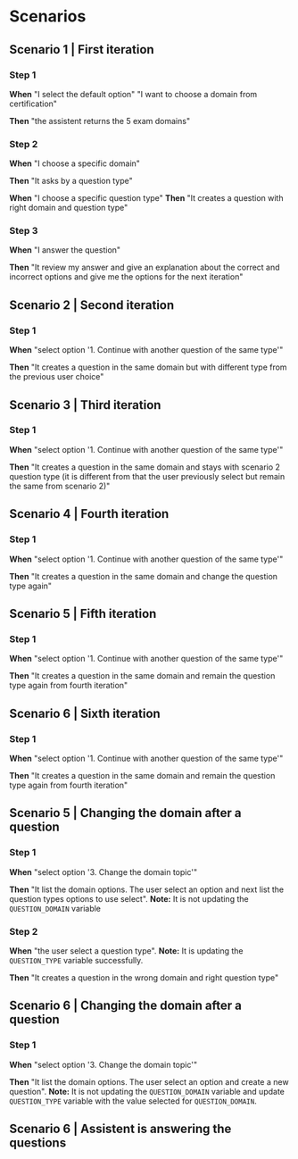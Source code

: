 # Scenarios

## Scenario 1 | First iteration

### Step 1
**When** "I select the default option" "I want to choose a domain from certification"

**Then** "the assistent returns the 5 exam domains"

### Step 2
**When** "I choose a specific domain"

**Then** "It asks by a question type"

**When** "I choose a specific question type"
**Then** "It creates a question with right domain and question type"

### Step 3
**When** "I answer the question"

**Then** "It review my answer and give an explanation about the correct and incorrect options and give me the options for the next iteration"


## Scenario 2 | Second iteration

### Step 1
**When** "select option '1. Continue with another question of the same type'"

**Then** "It creates a question in the same domain but with different type from the previous user choice"

## Scenario 3 | Third iteration

### Step 1
**When** "select option '1. Continue with another question of the same type'"

**Then** "It creates a question in the same domain and stays with scenario 2 question type (it is different from that the user previously select but remain the same from scenario 2)"

## Scenario 4 | Fourth iteration
### Step 1
**When** "select option '1. Continue with another question of the same type'"

**Then** "It creates a question in the same domain and change the question type again"

## Scenario 5 | Fifth iteration
### Step 1
**When** "select option '1. Continue with another question of the same type'"

**Then** "It creates a question in the same domain and remain the question type again from fourth iteration"

## Scenario 6 | Sixth iteration
### Step 1
**When** "select option '1. Continue with another question of the same type'"

**Then** "It creates a question in the same domain and remain the question type again from fourth iteration"




## Scenario 5 | Changing the domain after a question
### Step 1
**When** "select option '3. Change the domain topic'"

**Then** "It list the domain options. The user select an option and next list the question types options to use select". **Note:** It is not updating the `QUESTION_DOMAIN` variable  


### Step 2
**When** "the user select a question type". **Note:** It is updating the `QUESTION_TYPE` variable successfully.  

**Then** "It creates a question in the wrong domain and right question type"





## Scenario 6 | Changing the domain after a question
### Step 1
**When** "select option '3. Change the domain topic'"

**Then** "It list the domain options. The user select an option and create a new question". **Note:** It is not updating the `QUESTION_DOMAIN` variable and update `QUESTION_TYPE` variable with the value selected for `QUESTION_DOMAIN`.





## Scenario 6 | Assistent is answering the questions
